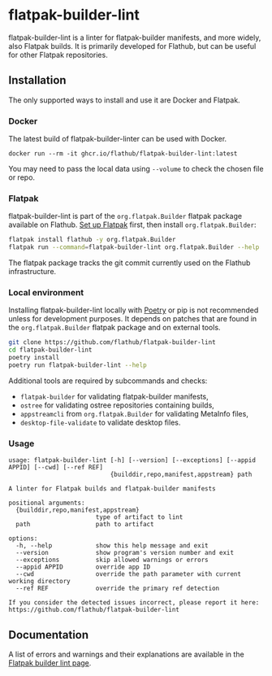 # flatpak-builder-lint

flatpak-builder-lint is a linter for flatpak-builder manifests, and more widely,
also Flatpak builds. It is primarily developed for Flathub, but can be useful
for other Flatpak repositories.

## Installation

The only supported ways to install and use it are Docker and Flatpak.

### Docker

The latest build of flatpak-builder-linter can be used with Docker.

```
docker run --rm -it ghcr.io/flathub/flatpak-builder-lint:latest
```

You may need to pass the local data using `--volume` to check the chosen file
or repo.

### Flatpak

flatpak-builder-lint is part of the `org.flatpak.Builder` flatpak package
available on Flathub. [Set up Flatpak][flatpak_setup] first, then install
`org.flatpak.Builder`:

```bash
flatpak install flathub -y org.flatpak.Builder
flatpak run --command=flatpak-builder-lint org.flatpak.Builder --help
```

The flatpak package tracks the git commit currently used on the Flathub
infrastructure.

### Local environment

Installing flatpak-builder-lint locally with [Poetry][poetry] or pip is
not recommended unless for development purposes. It depends on patches
that are found in the `org.flatpak.Builder` flatpak package
and on external tools.

```bash
git clone https://github.com/flathub/flatpak-builder-lint
cd flatpak-builder-lint
poetry install 
poetry run flatpak-builder-lint --help
```
Additional tools are required by subcommands and checks:

- `flatpak-builder` for validating flatpak-builder manifests,
- `ostree` for validating ostree repositories containing builds,
- `appstreamcli` from `org.flatpak.Builder` for validating MetaInfo files,
- `desktop-file-validate` to validate desktop files.

### Usage

```
usage: flatpak-builder-lint [-h] [--version] [--exceptions] [--appid APPID] [--cwd] [--ref REF]
                            {builddir,repo,manifest,appstream} path

A linter for Flatpak builds and flatpak-builder manifests

positional arguments:
  {builddir,repo,manifest,appstream}
                        type of artifact to lint
  path                  path to artifact

options:
  -h, --help            show this help message and exit
  --version             show program's version number and exit
  --exceptions          skip allowed warnings or errors
  --appid APPID         override app ID
  --cwd                 override the path parameter with current working directory
  --ref REF             override the primary ref detection

If you consider the detected issues incorrect, please report it here: https://github.com/flathub/flatpak-builder-lint
```

[poetry]: https://python-poetry.org/docs/#installation
[flatpak_setup]: https://flathub.org/setup

## Documentation

A list of errors and warnings and their explanations are available in the
[Flatpak builder lint page](https://docs.flathub.org/docs/for-app-authors/linter).
